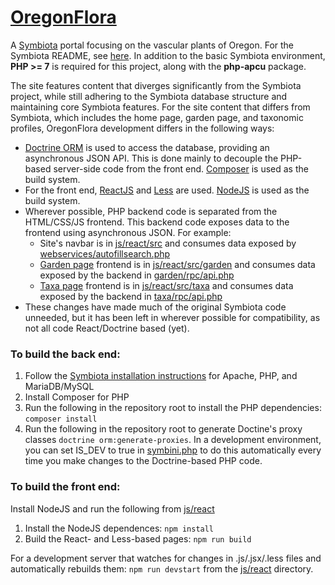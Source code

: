 # [OregonFlora](https://symbiota.oregonflora.org/portal/)

A [Symbiota](http://symbiota.org) portal focusing on the vascular plants of Oregon. For the Symbiota README, see 
[here](https://github.com/Symbiota/Symbiota/blob/master/docs/README.txt). In addition to the basic Symbiota environment,
**PHP >= 7** is required for this project, along with the **php-apcu** package.

The site features content that diverges significantly from the Symbiota project, while still adhering to the 
Symbiota database structure and maintaining core Symbiota features.
For the site content that differs from Symbiota, which includes the home page, garden page, and taxonomic profiles,
OregonFlora development differs in the following ways: 
   - [Doctrine ORM](https://www.doctrine-project.org/projects/orm.html) is used to access the database, providing 
     an asynchronous JSON API. This is done mainly to decouple the PHP-based server-side code from the front end.
     [Composer](https://getcomposer.org/) is used as the build system.
   - For the front end, [ReactJS](https://reactjs.org) and [Less](http://lesscss.org/) are used. 
   [NodeJS](https://nodejs.org/) is used as the build system.
   - Wherever possible, PHP backend code is separated from the HTML/CSS/JS frontend. This backend code exposes data
   to the frontend using asynchronous JSON. For example:
        - Site's navbar is in [js/react/src](./js/react/src/header) and consumes data exposed by 
        [webservices/autofillsearch.php](./webservices/autofillsearch.php)
        - [Garden page](https://oregonflora.org/garden/index.php) frontend is in
            [js/react/src/garden](./js/react/src/garden) and consumes data exposed by the backend in 
            [garden/rpc/api.php](./garden/rpc/api.php)
        - [Taxa page](https://oregonflora.org/taxa/search.php?search=cat) frontend is in
            [js/react/src/taxa](./js/react/src/taxa) and consumes data exposed by the backend in 
            [taxa/rpc/api.php](./taxa/rpc/api.php) 
   - These changes have made much of the original Symbiota code unneeded, but it has been left in wherever possible
   for compatibility, as not all code React/Doctrine based (yet).

### To build the back end:
1. Follow the [Symbiota installation instructions](https://github.com/Symbiota/Symbiota/blob/master/docs/INSTALL.txt) 
for Apache, PHP, and MariaDB/MySQL
2. Install Composer for PHP
3. Run the following in the repository root to install the PHP dependencies: `composer install`
4. Run the following in the repository root to generate Doctine's proxy classes `doctrine orm:generate-proxies`. In a
development environment, you can set IS_DEV to true in [symbini.php](./config/symbini_template.php) to do this automatically
every time you make changes to the Doctrine-based PHP code.

### To build the front end:
Install NodeJS and run the following from [js/react](./js/react)
1. Install the NodeJS dependences: `npm install`
2. Build the React- and Less-based pages: `npm run build`


For a development server that watches for changes in .js/.jsx/.less files and automatically rebuilds them: `npm run devstart`
from the [js/react](./js/react) directory.
